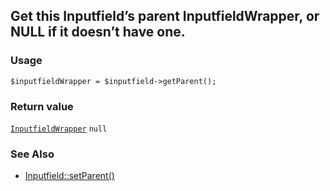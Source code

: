 Get this Inputfield’s parent InputfieldWrapper, or NULL if it doesn’t have one.
-------------------------------------------------------------------------------

### Usage

    $inputfieldWrapper = $inputfield->getParent();

### Return value

[`InputfieldWrapper`](/api/ref/inputfield-wrapper/) `null`

### See Also

*   [Inputfield::setParent()](/api/ref/inputfield/set-parent/)

